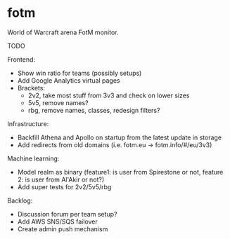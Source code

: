 fotm
====

World of Warcraft arena FotM monitor.

TODO

Frontend:
- Show win ratio for teams (possibly setups)
- Add Google Analytics virtual pages
- Brackets:
  - 2v2, take most stuff from 3v3 and check on lower sizes
  - 5v5, remove names?
  - rbg, remove names, classes, redesign filters?

Infrastructure:
- Backfill Athena and Apollo on startup from the latest update in storage
- Add redirects from old domains (i.e. fotm.eu -> fotm.info/#/eu/3v3)

Machine learning:
- Model realm as binary (feature1: is user from Spirestone or not, feature 2: is user from Al'Akir or not?)
- Add super tests for 2v2/5v5/rbg

Backlog:
- Discussion forum per team setup?
- Add AWS SNS/SQS failover
- Create admin push mechanism
